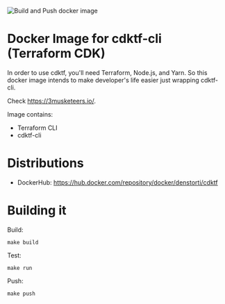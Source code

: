 ![Build and Push docker image](https://github.com/denstorti/cdktf-cli/workflows/Build%20and%20Push%20docker%20image/badge.svg?branch=master&event=push)

# Docker Image for cdktf-cli (Terraform CDK)

In order to use cdktf, you'll need Terraform, Node.js, and Yarn. So this docker image intends to make developer's life easier just wrapping cdktf-cli.

Check https://3musketeers.io/.

Image contains:
- Terraform CLI
- cdktf-cli

# Distributions

- DockerHub: https://hub.docker.com/repository/docker/denstorti/cdktf

# Building it

Build:
```
make build
```

Test:
```
make run
```

Push:
```
make push
```

